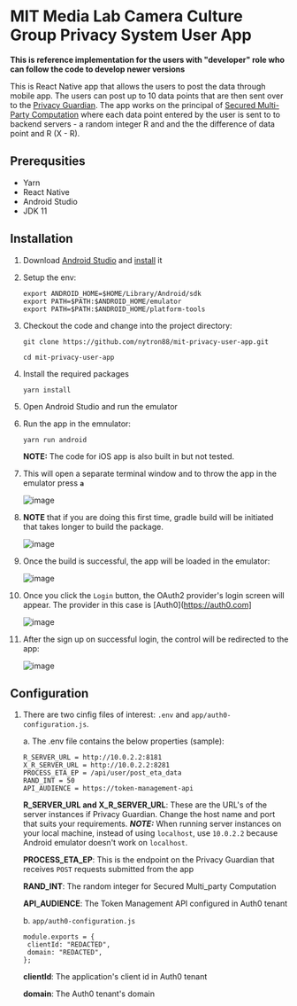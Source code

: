 # MIT Media Lab Camera Culture Group Privacy System User App
**This is reference implementation for the users with "developer" role who can follow the code to develop newer versions**

This is React Native app that allows the users to post the data through mobile app. The users can post up to 10 data points that are then sent over to the [Privacy Guardian](https://github.com/nytron88/mit-privacy-backend). The app works on the principal of [Secured Multi-Party Computation](https://en.wikipedia.org/wiki/Secure_multi-party_computation) where each data point entered by the user is sent to to backend servers - a random integer R and and the the difference of data point and R (X - R).


## Prerequsities

 - Yarn
 - React Native
 - Android Studio
 - JDK 11

## Installation
1. Download [Android Studio](https://developer.android.com/studio) and [install](https://reactnative.dev/docs/environment-setup?guide=native) it
2. Setup the env:
   ```
   export ANDROID_HOME=$HOME/Library/Android/sdk
   export PATH=$PATH:$ANDROID_HOME/emulator
   export PATH=$PATH:$ANDROID_HOME/platform-tools
   ```
3. Checkout the code and change into the project directory:
   
   ```
   git clone https://github.com/nytron88/mit-privacy-user-app.git
   
   cd mit-privacy-user-app
   ```
4. Install the required packages

   ```
   yarn install
   ```
5. Open Android Studio and run the emulator
6. Run the app in the emnulator:

   ```
   yarn run android
   ```
    **NOTE:** The code for iOS app is also built in but not tested.
8. This will open a separate terminal window and to throw the app in the emulator press **```a```**

   ![image](https://github.com/nytron88/eta-prediction-user-oauth2/assets/79620454/2ead8c3e-6d7f-464c-b1af-d2ef5e0c78ee)

5. **NOTE** that if you are doing this first time, gradle build will be initiated that takes longer to build the package.

    ![image](https://github.com/nytron88/eta-prediction-user-oauth2/assets/79620454/daa926d4-e204-4f41-a418-4aef82656837)

7. Once the build is successful, the app will be loaded in the emulator:

    ![image](https://github.com/nytron88/eta-prediction-user-oauth2/assets/79620454/e8080cfc-7c04-441e-93c3-683027b04335)

8. Once you click the ```Login``` button, the OAuth2 provider's login screen will appear. The provider in this case is [Auth0](https://auth0.com]

   ![image](https://github.com/nytron88/eta-prediction-user-oauth2/assets/79620454/399199fe-1b1e-4dcc-af1b-4a011d5e8c1a)

9. After the sign up on successful login, the control will be redirected to the app:

   ![image](https://github.com/nytron88/eta-prediction-user-oauth2/assets/79620454/d6f0333d-8a5a-4cc5-8031-0aec2ef5de52)

## Configuration
1. There are two cinfig files of interest: ```.env``` and ```app/auth0-configuration.js```.
 
   a. The .env file contains the below properties (sample):

   ```
   R_SERVER_URL = http://10.0.2.2:8181
   X_R_SERVER_URL = http://10.0.2.2:8281
   PROCESS_ETA_EP = /api/user/post_eta_data
   RAND_INT = 50
   API_AUDIENCE = https://token-management-api
   ```
   **R_SERVER_URL and X_R_SERVER_URL**: These are the URL's of the server instances if Privacy Guardian. Change the host name and port that suits your requirements. ***NOTE:*** When running server instances on your local machine, instead of using ```localhost```, use ```10.0.2.2```
   because Android emulator doesn't work on ```localhost```.

   **PROCESS_ETA_EP**: This is the endpoint on the Privacy Guardian that receives ```POST``` requests submitted from the app

   **RAND_INT**: The random integer for Secured Multi_party Computation

   **API_AUDIENCE**: The Token Management API configured in Auth0 tenant

   b. ```app/auth0-configuration.js```

   ```
   module.exports = {
    clientId: "REDACTED",
    domain: "REDACTED",
   };
   ```
   **clientId**: The application's client id in Auth0 tenant

   **domain**: The Auth0 tenant's domain
   

